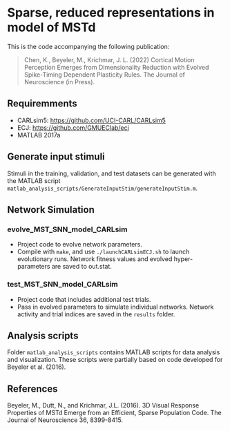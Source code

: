 # Sparse, reduced representations in model of MSTd

This is the code accompanying the following publication:

> Chen, K., Beyeler, M., Krichmar, J. L. (2022) Cortical Motion Perception Emerges from Dimensionality Reduction with Evolved Spike-Timing Dependent Plasticity Rules. The Journal of Neuroscience (in Press). 


## Requiremments
- CARLsim5: https://github.com/UCI-CARL/CARLsim5
- ECJ: https://github.com/GMUEClab/ecj
- MATLAB 2017a

## Generate input stimuli
Stimuli in the training, validation, and test datasets can be generated with the MATLAB script `matlab_analysis_scripts/GenerateInputStim/generateInputStim.m`.

## Network Simulation
### evolve_MST_SNN_model_CARLsim
- Project code to evolve network parameters.
- Compile with `make`, and use `./launchCARLsimECJ.sh` to launch evolutionary runs. Network fitness values and evolved hyper-parameters are saved to out.stat.

### test_MST_SNN_model_CARLsim
- Project code that includes additional test trials.
- Pass in evolved parameters to simulate individual networks. Network activity and trial indices are saved in the `results` folder.

## Analysis scripts
Folder `matlab_analysis_scripts` contains MATLAB scripts for data analysis and visualization. These scripts were partially based on code developed for Beyeler et al. (2016).

## References
Beyeler, M., Dutt, N., and Krichmar, J.L. (2016). 3D Visual Response Properties of MSTd Emerge from an Efficient, Sparse Population Code. The Journal of Neuroscience 36, 8399-8415.
